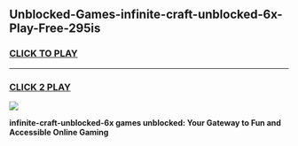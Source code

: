 
## Unblocked-Games-infinite-craft-unblocked-6x-Play-Free-295is
<h3>
<a href="https://premium76.site?title=infinite-craft-unblocked-6x&ref=20M">CLICK TO PLAY</a></h3>
<hr>

<h3>
<a href="https://premium76.site?title=infinite-craft-unblocked-6x&ref=20M">CLICK 2 PLAY</a>
  
</h3>

<a href="https://premium76.site?title=infinite-craft-unblocked-6x&ref=19M"><img src="https://clearcache.store/games.png"></a>


**infinite-craft-unblocked-6x games unblocked: Your Gateway to Fun and Accessible Online Gaming**
